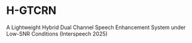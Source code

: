 # H-GTCRN
A Lightweight Hybrid Dual Channel Speech Enhancement System under Low-SNR Conditions (Interspeech 2025)
